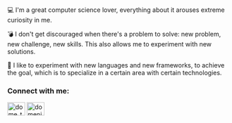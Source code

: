 💻 I'm a great computer science lover, everything about it arouses extreme curiosity in me.

💣 I don't get discouraged when there's a problem to solve: new problem, new challenge, new skills. This also allows me to experiment with new solutions.




💎 I like to experiment with new languages ​​and new frameworks, to achieve the goal, which is to specialize in a certain area with certain technologies.



<h3 align="left">Connect with me:</h3>
<p align="left">
<a href="https://twitter.com/dome_tena99" target="blank"><img align="center" src="https://raw.githubusercontent.com/rahuldkjain/github-profile-readme-generator/master/src/images/icons/Social/twitter.svg" alt="dome_tena99" height="30" width="40" /></a>
<a href="https://linkedin.com/in/domenico-tenace-982ba51ab" target="blank"><img align="center" src="https://raw.githubusercontent.com/rahuldkjain/github-profile-readme-generator/master/src/images/icons/Social/linked-in-alt.svg" alt="domenico tenace" height="30" width="40" /></a>

